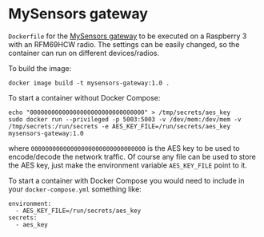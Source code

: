 # MySensors gateway
`Dockerfile` for the [MySensors gateway](https://www.mysensors.org/build/raspberry) to be executed on a Raspberry 3 with an RFM69HCW radio. The settings can be easily changed, so the container can run on different devices/radios.



To build the image:
```
docker image build -t mysensors-gateway:1.0 .
```

To start a container without Docker Compose:
```
echo "00000000000000000000000000000000" > /tmp/secrets/aes_key
sudo docker run --privileged -p 5003:5003 -v /dev/mem:/dev/mem -v /tmp/secrets:/run/secrets -e AES_KEY_FILE=/run/secrets/aes_key mysensors-gateway:1.0
```
where `00000000000000000000000000000000` is the AES key to be used to encode/decode the network traffic. Of course any file can be used to store the AES key, just make the environment variable `AES_KEY_FILE` point to it.

To start a container with Docker Compose you would need to include in your `docker-compose.yml` something like:
```
environment:
  - AES_KEY_FILE=/run/secrets/aes_key
secrets:
  - aes_key
```
